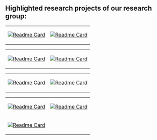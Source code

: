 ## Highlighted research projects of our research group:

<table>
<tr>
</tr>
  
<tr>
<td>
  
[![Readme Card](https://github-readme-stats.vercel.app/api/pin/?username=harlanhong&repo=CVPR2022-DaGAN)](https://github.com/harlanhong/CVPR2022-DaGAN)

</td>

<td>

[![Readme Card](https://github-readme-stats.vercel.app/api/pin/?username=MiZhenxing&repo=Switch-NeRF)](https://github.com/MiZhenxing/Switch-NeRF)

</td>
</tr>
</table>

<table>
<tr>
</tr>
<tr>

<td>
  
[![Readme Card](https://github-readme-stats.vercel.app/api/pin/?username=prismformore&repo=Multi-Task-Transformer)](https://github.com/prismformore/Multi-Task-Transformer)

</td>

<td>
  
[![Readme Card](https://github-readme-stats.vercel.app/api/pin/?username=MiZhenxing&repo=GBi-Net)](https://github.com/MiZhenxing/GBi-Net)

</td>

</tr>
</table>

<table>
<tr>
</tr>
<tr>

<td>
  
[![Readme Card](https://github-readme-stats.vercel.app/api/pin/?username=xulianuwa&repo=MCTformer)](https://github.com/xulianuwa/MCTformer)

</td>

<td>
  
[![Readme Card](https://github-readme-stats.vercel.app/api/pin/?username=danxuhk&repo=StructuredAttentionDepthEstimation)](https://github.com/danxuhk/StructuredAttentionDepthEstimation)

</td>

</tr>
</table>

<table>
<tr>
</tr>
<tr>

<td>
  
[![Readme Card](https://github-readme-stats.vercel.app/api/pin/?username=danxuhk&repo=ContinuousCRF-CNN)](https://github.com/danxuhk/ContinuousCRF-CNN)

</td>

<td>
  
[![Readme Card](https://github-readme-stats.vercel.app/api/pin/?username=harlanhong&repo=ICCV2023-MCNET)](https://github.com/harlanhong/ICCV2023-MCNET)

</td>

</tr>

<tr>

<td>
  
[![Readme Card](https://github-readme-stats.vercel.app/api/pin/?username=yangcaoai&repo=CoDA_NeurIPS2023)](https://github.com/yangcaoai/CoDA_NeurIPS2023)

</td>

</tr>
</table>


